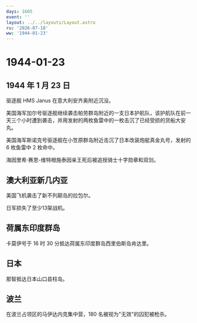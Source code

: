 ```yaml
---
days: 1605
event: ''
layout: ../../layouts/Layout.astro
ru: '2026-07-18'
ww: '1944-01-23'
---
```


# 1944-01-23

## 1944 年 1 月 23 日

驱逐舰 HMS Janus 在意大利安齐奥附近沉没。

美国海军加尔号驱逐舰继续袭击帕劳群岛附近的一支日本护航队，该护航队在前一天三个小时遭到袭击，并用发射的两枚鱼雷中的一枚击沉了已经受损的货船大安丸。

美国海军斯诺克号驱逐舰在小笠原群岛附近击沉了日本改装炮艇真金丸号，发射的
6 枚鱼雷中 2 枚命中。

海因里希·赛恩-维特根施泰因亲王死后被追授骑士十字勋章和双剑。

## 澳大利亚新几内亚

美国飞机袭击了新不列颠岛的拉包尔。

日军损失了至少13架战机。

## 荷属东印度群岛

卡莫伊号于 16 时 30 分抵达荷属东印度群岛西里伯斯岛肯达里。

## 日本

那智抵达日本山口县柱岛。

## 波兰

在波兰占领区的马伊达内克集中营，180 名被视为"无效"的囚犯被枪杀。